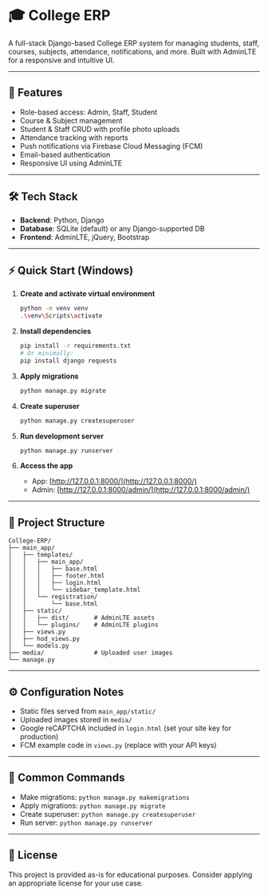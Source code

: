 # 🎓 College ERP 

A full-stack Django-based College ERP system for managing students, staff, courses, subjects, attendance, notifications, and more. Built with AdminLTE for a responsive and intuitive UI.

---

## 🚀 Features

- Role-based access: Admin, Staff, Student
- Course & Subject management
- Student & Staff CRUD with profile photo uploads
- Attendance tracking with reports
- Push notifications via Firebase Cloud Messaging (FCM)
- Email-based authentication
- Responsive UI using AdminLTE

---

## 🛠 Tech Stack

- **Backend**: Python, Django
- **Database**: SQLite (default) or any Django-supported DB
- **Frontend**: AdminLTE, jQuery, Bootstrap

---

## ⚡ Quick Start (Windows)

1. **Create and activate virtual environment**
   ```bash
   python -m venv venv
   .\venv\Scripts\activate
   ```

2. **Install dependencies**
   ```bash
   pip install -r requirements.txt
   # Or minimally:
   pip install django requests
   ```

3. **Apply migrations**
   ```bash
   python manage.py migrate
   ```

4. **Create superuser**
   ```bash
   python manage.py createsuperuser
   ```

5. **Run development server**
   ```bash
   python manage.py runserver
   ```

6. **Access the app**
   - App: [http://127.0.0.1:8000/](http://127.0.0.1:8000/)
   - Admin: [http://127.0.0.1:8000/admin/](http://127.0.0.1:8000/admin/)

---

## 📁 Project Structure

```plaintext
College-ERP/
├── main_app/
│   ├── templates/
│   │   ├── main_app/
│   │   │   ├── base.html
│   │   │   ├── footer.html
│   │   │   ├── login.html
│   │   │   └── sidebar_template.html
│   │   └── registration/
│   │       └── base.html
│   ├── static/
│   │   ├── dist/       # AdminLTE assets
│   │   └── plugins/    # AdminLTE plugins
│   ├── views.py
│   ├── hod_views.py
│   └── models.py
├── media/              # Uploaded user images
└── manage.py
```

---

## ⚙️ Configuration Notes

- Static files served from `main_app/static/`
- Uploaded images stored in `media/`
- Google reCAPTCHA included in `login.html` (set your site key for production)
- FCM example code in `views.py` (replace with your API keys)

---

## 🧰 Common Commands

- Make migrations: `python manage.py makemigrations`
- Apply migrations: `python manage.py migrate`
- Create superuser: `python manage.py createsuperuser`
- Run server: `python manage.py runserver`

---

## 📄 License

This project is provided as-is for educational purposes. Consider applying an appropriate license for your use case.
